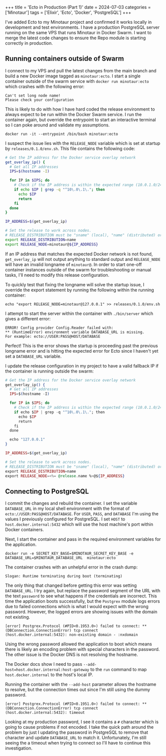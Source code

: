 +++
title = 'Ecto in Production (Part 1)'
date = 2024-07-03
categories = ['Minotaur']
tags = ['Elixir', 'Ecto', 'Docker', 'PostgreSQL']
+++

I've added Ecto to my Minotaur project and confirmed it works locally in development and test environments.
I have a production PostgreSQL server running on the same VPS that runs Minotaur in Docker Swarm.
I want to merge the latest code changes to ensure the Repo module is starting correctly in production.

## Running containers outside of Swarm

I connect to my VPS and pull the latest changes from the main branch and build a new Docker image tagged as `minotaur:ecto`.
I start a single container outside of the swarm service with `docker run minotaur:ecto` which crashes with the following error:
```
Can't set long node name!
Please check your configuration
```

This is likely to do with how I have hard coded the release environment to always expect to be run within the Docker Swarm service.
I run the container again, but override the entrypoint to start an interactive terminal so I can poke around and validate my assumptions.
```
docker run -it --entrypoint /bin/bash minotaur:ecto
```

I suspect the issue lies with the `RELEASE_NODE` variable which is set at startup by `releases/0.1.0/env.sh`.
This file contains the following code:
```bash
# Get the IP address for the Docker service overlay network
get_overlay_ip() {
  # Get all IP addresses
  IPS=$(hostname -I)

  for IP in $IPS; do
    # Check if the IP address is within the expected range (10.0.1.0/24)
    if echo $IP | grep -q "^10\.0\.1\."; then
      echo $IP
      return
    fi
  done
}

IP_ADDRESS=$(get_overlay_ip)

# Set the release to work across nodes.
# RELEASE_DISTRIBUTION must be "sname" (local), "name" (distributed) or "none".
export RELEASE_DISTRIBUTION=name
export RELEASE_NODE=minotaur@${IP_ADDRESS}
```

If an IP address that matches the expected Docker network is not found, `get_overlay_ip` will not output anything to standard output and `RELEASE_NODE` will have an invalid longname of `minotaur@`.
In order to start one-off container instances outside of the swarm for troubleshooting or manual tasks, I'll need to modify this release configuration.

To quickly test that fixing the longname will solve the startup issue, I override the export statement by running the following within the running container:
```
echo "export RELEASE_NODE=minotaur@127.0.0.1" >> releases/0.1.0/env.sh
```

I attempt to start the server within the container with `./bin/server` which gives a different error:
```
ERROR! Config provider Config.Reader failed with:
** (RuntimeError) environment variable DATABASE_URL is missing.
For example: ecto://USER:PASS@HOST/DATABASE
```

Perfect!
This is the error shows the startup is proceeding past the previous longname error and is hitting the expected error for Ecto since I haven't yet set a `DATABASE_URL` variable.

I update the release configuration in my project to have a valid fallback IP if the container is running outside the swarm:
```ex hl_lines=[13,14]
# Get the IP address for the Docker service overlay network
get_overlay_ip() {
  # Get all IP addresses
  IPS=$(hostname -I)

  for IP in $IPS; do
    # Check if the IP address is within the expected range (10.0.1.0/24)
    if echo $IP | grep -q "^10\.0\.1\."; then
      echo $IP
      return
    fi
  done

  echo "127.0.0.1"
}

IP_ADDRESS=$(get_overlay_ip)

# Set the release to work across nodes.
# RELEASE_DISTRIBUTION must be "sname" (local), "name" (distributed) or "none".
export RELEASE_DISTRIBUTION=name
export RELEASE_NODE=<%= @release.name %>@${IP_ADDRESS}
```

## Connecting to PostgreSQL

I commit the changes and rebuild the container.
I set the variable `DATABASE_URL` in my local shell environment with the format of `ecto://USER:PASS@HOST/DATABASE`.
For `USER`, `PASS`, and `DATABASE` I'm using the values I previously configured for PostgreSQL.
I set `HOST` to `host.docker.internal:5432` which will use the host machine's port within Docker containers.

Next, I start the container and pass in the required environment variables for the application.
```
docker run -e SECRET_KEY_BASE=$MINOTAUR_SECRET_KEY_BASE -e DATABASE_URL=$MINOTAUR_DATABASE_URL  minotaur:ecto
```

The container crashes with an unhelpful error in the crash dump:
```
Slogan: Runtime terminating during boot (terminating)
```

The only thing that changed before getting this error was setting `DATABASE_URL`.
I try again, but replace the password segment of the URL with the text `password` to see what happens if the credentials are incorrect.
This time the application boots successfully, but the `Postgrex` module logs errors due to failed connections which is what I would expect with the wrong password.
However, the logged errors are showing issues with the domain not existing.
```
[error] Postgrex.Protocol (#PID<0.1953.0>) failed to connect: ** (DBConnection.ConnectionError) tcp connect (host.docker.internal:5432): non-existing domain - :nxdomain
```

Using the wrong password allowed the application to boot which means there is likely an encoding problem with special characters in the password.
The other issue is the Docker DNS is not resolving the hostname.

The Docker docs show I need to pass `--add-host=host.docker.internal:host-gateway` to the `run` command to map `host.docker.internal` to the host's local IP.

Running the container with the `--add-host` parameter allows the hostname to resolve, but the connection times out since I'm still using the dummy password.
```
[error] Postgrex.Protocol (#PID<0.1951.0>) failed to connect: ** (DBConnection.ConnectionError) tcp connect (host.docker.internal:5432): timeout
```

Looking at my production password, I see it contains a `#` character which is going to cause problems if not encoded.
I take the quick path around the problem by just I updating the password in PostgreSQL to remove that character and update `DATABASE_URL` to match it.
Unfortunately, I'm still seeing the a timeout when trying to connect so I'll have to continue this investigation.

